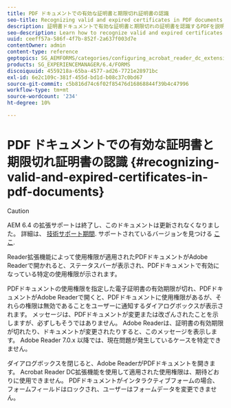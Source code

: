 ```yaml
---
title: PDF ドキュメントでの有効な証明書と期限切れ証明書の認識
seo-title: Recognizing valid and expired certificates in PDF documents
description: 証明書ドキュメントで有効な証明書と期限切れの証明書を認識するPDFを説明します。
seo-description: Learn how to recognize valid and expired certificates in PDF documents.
uuid: ceeff57a-586f-4f7b-852f-2a637f003d7e
contentOwner: admin
content-type: reference
geptopics: SG_AEMFORMS/categories/configuring_acrobat_reader_dc_extensions
products: SG_EXPERIENCEMANAGER/6.4/FORMS
discoiquuid: 4559218a-65ba-4577-ad26-7721e28971bc
exl-id: 6e2c109c-381f-455d-bd1d-b08c37c0bd67
source-git-commit: c5b816d74c6f02f85476d16868844f39b4c47996
workflow-type: tm+mt
source-wordcount: '234'
ht-degree: 10%

---
```


# PDF ドキュメントでの有効な証明書と期限切れ証明書の認識 {#recognizing-valid-and-expired-certificates-in-pdf-documents}

>[!CAUTION]
>
>AEM 6.4 の拡張サポートは終了し、このドキュメントは更新されなくなりました。 詳細は、 [技術サポート期間](https://helpx.adobe.com/jp/support/programs/eol-matrix.html). サポートされているバージョンを見つける [ここ](https://experienceleague.adobe.com/docs/?lang=ja).

Reader拡張機能によって使用権限が適用されたPDFドキュメントがAdobe Readerで開かれると、ステータスバーが表示され、PDFドキュメントで有効になっている特定の使用権限が示されます。

PDFドキュメントの使用権限を指定した電子証明書の有効期限が切れ、PDFドキュメントがAdobe Readerで開くと、PDFドキュメントに使用権限があるが、それらの権限は無効であることをユーザーに通知するダイアログボックスが表示されます。 メッセージは、PDFドキュメントが変更または改ざんされたことを示しますが、必ずしもそうではありません。 Adobe Readerは、証明書の有効期限が切れたり、ドキュメントが変更されたりすると、このメッセージを表示します。 Adobe Reader 7.0.x 以降では、現在問題が発生しているケースを特定できません。

ダイアログボックスを閉じると、Adobe ReaderがPDFドキュメントを開きます。 Acrobat Reader DC拡張機能を使用して適用された使用権限は、期待どおりに使用できません。 PDFドキュメントがインタラクティブフォームの場合、フォームフィールドはロックされ、ユーザーはフォームデータを変更できません。
